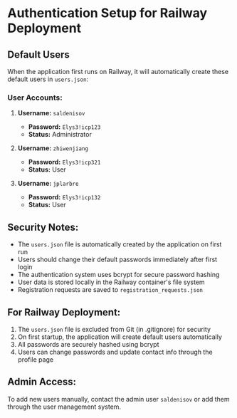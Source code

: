# Authentication Setup for Railway Deployment

## Default Users

When the application first runs on Railway, it will automatically create these default users in `users.json`:

### User Accounts:
1. **Username:** `saldenisov`
   - **Password:** `Elys3!icp123`
   - **Status:** Administrator

2. **Username:** `zhiwenjiang`
   - **Password:** `Elys3!icp321`
   - **Status:** User

3. **Username:** `jplarbre`
   - **Password:** `Elys3!icp132`
   - **Status:** User

## Security Notes:

- The `users.json` file is automatically created by the application on first run
- Users should change their default passwords immediately after first login
- The authentication system uses bcrypt for secure password hashing
- User data is stored locally in the Railway container's file system
- Registration requests are saved to `registration_requests.json`

## For Railway Deployment:

1. The `users.json` file is excluded from Git (in .gitignore) for security
2. On first startup, the application will create default users automatically
3. All passwords are securely hashed using bcrypt
4. Users can change passwords and update contact info through the profile page

## Admin Access:

To add new users manually, contact the admin user `saldenisov` or add them through the user management system.
